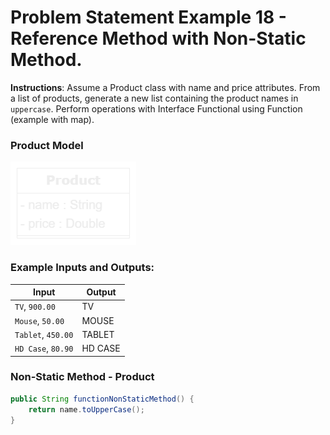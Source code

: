 # Problem Statement Example 18 - Reference Method with Non-Static Method.

**Instructions**: Assume a Product class with name and price attributes. From a list of products, generate a new list
containing the product names in `uppercase`. Perform operations with Interface Functional using Function (example with
map).

### Product Model

![Product Model](https://github.com/souzafcharles/Complete-Java-Object-Oriented-Programming-and-Projects/blob/main/Section_P16_Functional_Programming_and_Lambda_Expressions/ProblemStatementExample18/product-model.png)

### Example Inputs and Outputs:

| **Input**          | **Output** |
|--------------------|------------|
| `TV`, `900.00`     | TV         |
| `Mouse`, `50.00`   | MOUSE      |
| `Tablet`, `450.00` | TABLET     |
| `HD Case`, `80.90` | HD CASE    |

### Non-Static Method - Product

```java
public String functionNonStaticMethod() {
    return name.toUpperCase();
}
```
